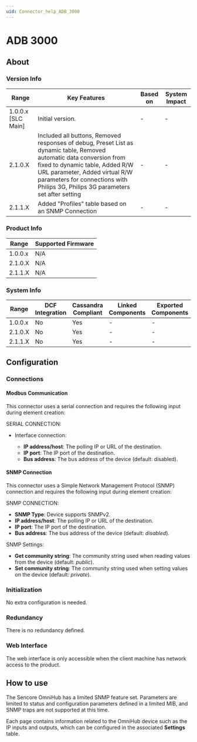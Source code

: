 ```yaml
---
uid: Connector_help_ADB_3000
---
```


# ADB 3000

## About

### Version Info

| **Range**            | **Key Features**                                                                                                                                                                                                                                                              | **Based on** | **System Impact** |
|----------------------|-------------------------------------------------------------------------------------------------------------------------------------------------------------------------------------------------------------------------------------------------------------------------------|--------------|-------------------|
| 1.0.0.x \[SLC Main\] | Initial version.                                                                                                                                                                                                                                                              | \-           | \-                |
| 2.1.0.X              | Included all buttons, Removed responses of debug, Preset List as dynamic table, Removed automatic data conversion from fixed to dynamic table, Added R/W URL parameter, Added virtual R/W parameters for connections with Philips 3G, Philips 3G parameters set after setting | \-           | \-                |
| 2.1.1.X              | Added "Profiles" table based on an SNMP Connection                                                                                                                                                                                                                            | \-           | \-                |

### Product Info

| **Range** | **Supported Firmware** |
|-----------|------------------------|
| 1.0.0.x   | N/A                    |
| 2.1.0.X   | N/A                    |
| 2.1.1.X   | N/A                    |

### System Info

| **Range** | **DCF Integration** | **Cassandra Compliant** | **Linked Components** | **Exported Components** |
|-----------|---------------------|-------------------------|-----------------------|-------------------------|
| 1.0.0.x   | No                  | Yes                     | \-                    | \-                      |
| 2.1.0.X   | No                  | Yes                     | \-                    | \-                      |
| 2.1.1.X   | No                  | Yes                     | \-                    | \-                      |

## Configuration

### Connections

#### Modbus Communication

This connector uses a serial connection and requires the following input during element creation:

SERIAL CONNECTION:

- Interface connection:

  - **IP address/host**: The polling IP or URL of the destination.
  - **IP port**: The IP port of the destination.
  - **Bus address**: The bus address of the device (default: disabled).

#### SNMP Connection

This connector uses a Simple Network Management Protocol (SNMP) connection and requires the following input during element creation:

SNMP CONNECTION:

- **SNMP Type**: Device supports SNMPv2.
- **IP address/host**: The polling IP or URL of the destination.
- **IP port**: The IP port of the destination.
- **Bus address**: The bus address of the device (default: *disabled*).

SNMP Settings:

- **Get community string**: The community string used when reading values from the device (default: *public*).
- **Set community string**: The community string used when setting values on the device (default: *private*).

### Initialization

No extra configuration is needed.

### Redundancy

There is no redundancy defined.

### Web Interface

The web interface is only accessible when the client machine has network access to the product.

## How to use

The Sencore OmniHub has a limited SNMP feature set. Parameters are limited to status and configuration parameters defined in a limited MIB, and SNMP traps are not supported at this time.

Each page contains information related to the OmniHub device such as the IP inputs and outputs, which can be configured in the associated **Settings** table.

